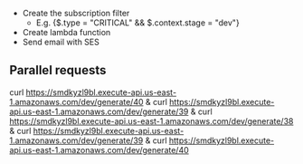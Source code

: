 - Create the subscription filter 
    - E.g. {$.type = "CRITICAL" && $.context.stage = "dev"}
- Create lambda function
- Send email with SES

## Parallel requests
curl https://smdkyzl9bl.execute-api.us-east-1.amazonaws.com/dev/generate/40 &
curl https://smdkyzl9bl.execute-api.us-east-1.amazonaws.com/dev/generate/39 &
curl https://smdkyzl9bl.execute-api.us-east-1.amazonaws.com/dev/generate/38 &
curl https://smdkyzl9bl.execute-api.us-east-1.amazonaws.com/dev/generate/39 &
curl https://smdkyzl9bl.execute-api.us-east-1.amazonaws.com/dev/generate/40